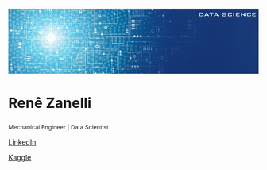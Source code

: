 
<p align="center">
  <img src="banner1.jpg" >
</p>

# Renê Zanelli
<sub>Mechanical Engineer | Data Scientist

[LinkedIn](https://www.linkedin.com/in/renezanelli) </p>
[Kaggle](https://www.kaggle.com/renzanelli)
